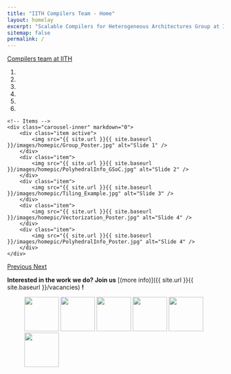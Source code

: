 ```yaml
---
title: "IITH Compilers Team - Home"
layout: homelay
excerpt: "Scalable Compilers for Heterogeneous Architectures Group at IIT Hyderabad."
sitemap: false
permalink: /
---
```


[Compilers team at IITH](http://compilers.cse.iith.ac.in) 

<div markdown="0" id="carousel" class="carousel slide" data-ride="carousel" data-interval="5000" data-pause="hover" >
    <!-- Menu -->
    <ol class="carousel-indicators">
        <li data-target="#carousel" data-slide-to="0" class="active"></li>
        <li data-target="#carousel" data-slide-to="1"></li>
        <li data-target="#carousel" data-slide-to="2"></li>
        <li data-target="#carousel" data-slide-to="3"></li>
        <li data-target="#carousel" data-slide-to="4"></li>
        <li data-target="#carousel" data-slide-to="5"></li>
    </ol>

    <!-- Items -->
    <div class="carousel-inner" markdown="0">
        <div class="item active">
            <img src="{{ site.url }}{{ site.baseurl }}/images/homepic/Group_Poster.jpg" alt="Slide 1" />
        </div>
        <div class="item">
            <img src="{{ site.url }}{{ site.baseurl }}/images/homepic/PolyhedralInfo_GSoC.jpg" alt="Slide 2" />
        </div>
        <div class="item">
            <img src="{{ site.url }}{{ site.baseurl }}/images/homepic/Tiling_Example.jpg" alt="Slide 3" />
        </div>
        <div class="item">
            <img src="{{ site.url }}{{ site.baseurl }}/images/homepic/Vectorization_Poster.jpg" alt="Slide 4" />
        </div>
        <div class="item">
            <img src="{{ site.url }}{{ site.baseurl }}/images/homepic/PolyhedralInfo_Poster.jpg" alt="Slide 4" />
        </div>
    </div> 
  <a class="left carousel-control" href="#carousel" role="button" data-slide="prev">
    <span class="glyphicon glyphicon-chevron-left" aria-hidden="true"></span>
    <span class="sr-only">Previous</span>
  </a>
  <a class="right carousel-control" href="#carousel" role="button" data-slide="next">
    <span class="glyphicon glyphicon-chevron-right" aria-hidden="true"></span>
    <span class="sr-only">Next</span>
  </a>
</div>



 **Interested in the work we do? Join us** [(more info)]({{ site.url }}{{ site.baseurl }}/vacancies) **!**
 
<figure class="fourth">
  <img src="{{ site.url }}{{ site.baseurl }}/images/logopic/Logo_IITH.png" style="height: 80px">
  <img src="{{ site.url }}{{ site.baseurl }}/images/logopic/Logo_LLVM.png" style="height: 80px">
  <img src="{{ site.url }}{{ site.baseurl }}/images/logopic/Logo_PollyLabs1.png" style="height: 80px">
  <img src="{{ site.url }}{{ site.baseurl }}/images/logopic/Logo_AMD.png" style="height: 80px">
  <img src="{{ site.url }}{{ site.baseurl }}/images/logopic/Logo_Qualcomm.png" style="height: 80px">
  <img src="{{ site.url }}{{ site.baseurl }}/images/logopic/Logo_Intel.png" style="height: 80px">
</figure>

